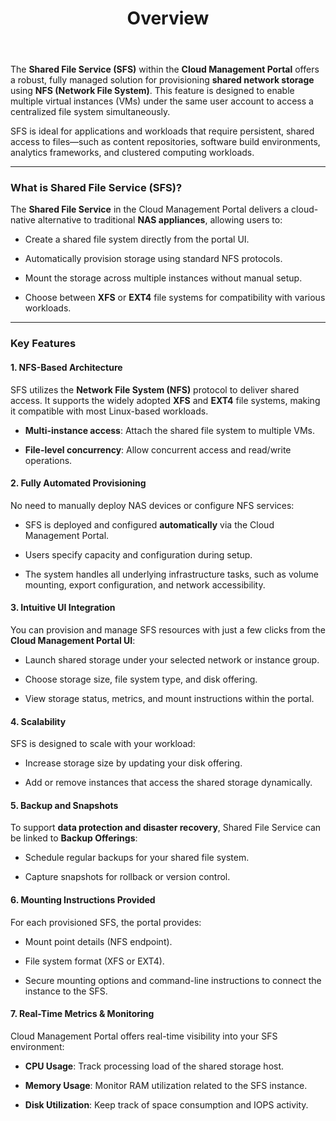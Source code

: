 ﻿---
title: Overview
sidebar_label: Overview
sidebar_position: 1
---

The **Shared File Service (SFS)** within the **Cloud Management Portal** offers a robust, fully managed solution for provisioning **shared network storage** using **NFS (Network File System)**. This feature is designed to enable multiple virtual instances (VMs) under the same user account  to access a centralized file system simultaneously.

SFS is ideal for applications and workloads that require persistent, shared access to files—such as content repositories, software build environments, analytics frameworks, and clustered computing workloads.

---

### What is Shared File Service (SFS)?

The **Shared File Service** in the Cloud Management Portal delivers a cloud-native alternative to traditional **NAS appliances**, allowing users to:

-   Create a shared file system directly from the portal UI.
    
-   Automatically provision storage using standard NFS protocols.
    
-   Mount the storage across multiple instances without manual setup.
    
-   Choose between **XFS** or **EXT4** file systems for compatibility with various workloads.

---

### Key Features

#### 1.  NFS-Based Architecture

SFS utilizes the **Network File System (NFS)** protocol to deliver shared access. It supports the widely adopted **XFS** and **EXT4** file systems, making it compatible with most Linux-based workloads.

-   **Multi-instance access**: Attach the shared file system to multiple VMs.
    
-   **File-level concurrency**: Allow concurrent access and read/write operations.

#### 2. Fully Automated Provisioning

No need to manually deploy NAS devices or configure NFS services:

-   SFS is deployed and configured **automatically** via the Cloud Management Portal.
    
-   Users specify capacity and configuration during setup.
    
-   The system handles all underlying infrastructure tasks, such as volume mounting, export configuration, and network accessibility.

#### 3. Intuitive UI Integration

You can provision and manage SFS resources with just a few clicks from the **Cloud Management Portal UI**:

-   Launch shared storage under your selected network or instance group.
    
-   Choose storage size, file system type, and disk offering.
    
-   View storage status, metrics, and mount instructions within the portal.

#### 4. Scalability

SFS is designed to scale with your workload:

-   Increase storage size by updating your disk offering.
    
-   Add or remove instances that access the shared storage dynamically.

#### 5. Backup and Snapshots

To support **data protection and disaster recovery**, Shared File Service can be linked to **Backup Offerings**:

-   Schedule regular backups for your shared file system.
    
-   Capture snapshots for rollback or version control.

#### 6. Mounting Instructions Provided

For each provisioned SFS, the portal provides:

-   Mount point details (NFS endpoint).
    
-   File system format (XFS or EXT4).
    
-   Secure mounting options and command-line instructions to connect the instance to the SFS.

#### 7. Real-Time Metrics & Monitoring

Cloud Management Portal offers real-time visibility into your SFS environment:

-   **CPU Usage**: Track processing load of the shared storage host.
    
-   **Memory Usage**: Monitor RAM utilization related to the SFS instance.
    
-   **Disk Utilization**: Keep track of space consumption and IOPS activity.
